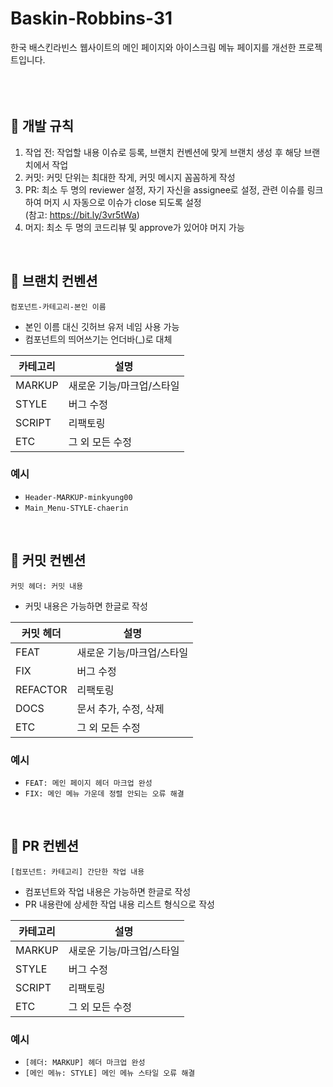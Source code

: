 # Baskin-Robbins-31
한국 배스킨라빈스 웹사이트의 메인 페이지와 아이스크림 메뉴 페이지를 개선한 프로젝트입니다.  
<br/>
<br/>
<br/>


## 📌 개발 규칙
1. 작업 전: 작업할 내용 이슈로 등록, 브랜치 컨벤션에 맞게 브랜치 생성 후 해당 브랜치에서 작업
2. 커밋: 커밋 단위는 최대한 작게, 커밋 메시지 꼼꼼하게 작성
3. PR: 최소 두 명의 reviewer 설정, 자기 자신을 assignee로 설정, 관련 이슈를 링크하여 머지 시 자동으로 이슈가 close 되도록 설정  
  (참고: https://bit.ly/3vr5tWa)
4. 머지: 최소 두 명의 코드리뷰 및 approve가 있어야 머지 가능  
<br/>


## 📌 브랜치 컨벤션
`컴포넌트-카테고리-본인 이름`
- 본인 이름 대신 깃허브 유저 네임 사용 가능
- 컴포넌트의 띄어쓰기는 언더바(_)로 대체

| 카테고리    | 설명                 |
| --------- | ------------------- |
| MARKUP    | 새로운 기능/마크업/스타일 |
| STYLE     | 버그 수정             |
| SCRIPT    | 리팩토링              |
| ETC       | 그 외 모든 수정        |

### 예시
- `Header-MARKUP-minkyung00`
- `Main_Menu-STYLE-chaerin`
<br/>


## 📌 커밋 컨벤션
`커밋 헤더: 커밋 내용`
- 커밋 내용은 가능하면 한글로 작성

| 커밋 헤더   | 설명                 |
| --------- | ------------------- |
| FEAT      | 새로운 기능/마크업/스타일 |
| FIX       | 버그 수정             |
| REFACTOR  | 리팩토링              |
| DOCS      | 문서 추가, 수정, 삭제   |
| ETC       | 그 외 모든 수정        |

### 예시
- `FEAT: 메인 페이지 헤더 마크업 완성`
- `FIX: 메인 메뉴 가운데 정렬 안되는 오류 해결`
<br/>


## 📌 PR 컨벤션
`[컴포넌트: 카테고리] 간단한 작업 내용`
- 컴포넌트와 작업 내용은 가능하면 한글로 작성
- PR 내용란에 상세한 작업 내용 리스트 형식으로 작성

| 카테고리    | 설명                 |
| --------- | ------------------- |
| MARKUP    | 새로운 기능/마크업/스타일 |
| STYLE     | 버그 수정             |
| SCRIPT    | 리팩토링              |
| ETC       | 그 외 모든 수정        |

### 예시
- `[헤더: MARKUP] 헤더 마크업 완성`
- `[메인 메뉴: STYLE] 메인 메뉴 스타일 오류 해결`
<br/>

